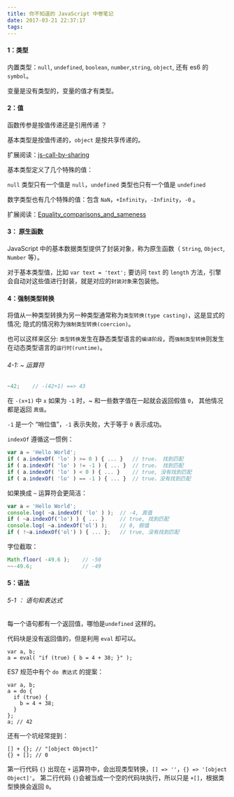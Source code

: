 ```yaml
---
title: 你不知道的 JavaScript 中卷笔记
date: 2017-03-21 22:37:17
tags:
---
```


#### 1：类型

内置类型：`null`, `undefined`, `boolean`, `number`,`string`, `object`, 还有 es6 的 `symbol`。

变量是没有类型的，变量的值才有类型。

#### 2：值

函数传参是按值传递还是引用传递 ？

基本类型是按值传递的，`object` 是按共享传递的。

扩展阅读：[js-call-by-sharing](http://bosn.me/js/js-call-by-sharing/)

基本类型定义了几个特殊的值：

`null` 类型只有一个值是 `null`，`undefined` 类型也只有一个值是 `undefined`

数字类型也有几个特殊的值：包含 `NaN`，`+Infinity`，`-Infinity`，`-0` 。

扩展阅读：[Equality_comparisons_and_sameness](https://developer.mozilla.org/zh-CN/docs/Web/JavaScript/Equality_comparisons_and_sameness)

#### 3： 原生函数

JavaScript 中的基本数据类型提供了封装对象，称为原生函数（ `String`, `Object`, `Number` 等）。

对于基本类型值，比如 `var text = 'text';` 要访问 `text` 的 `length` 方法，引擎会自动对这些值进行封装，就是对应的`封装对象`来包装他。

#### 4：强制类型转换

将值从一种类型转换为另一种类型通常称为`类型转换(type casting)`，这是显式的情况; 隐式的情况称为`强制类型转换(coercion)`。

也可以这样来区分: `类型转换`发生在静态类型语言的`编译阶段`，而`强制类型转换`则发生在动态类型语言的`运行时(runtime)`。


###### 4-1:   ~ 运算符

```JavaScript
~42;	// -(42+1) ==> 43
```

在 `-(x+1)` 中 `x` 如果为 `-1` 时，~ 和一些数字值在一起就会返回假值 `0`， 其他情况都是返回 `真值`。

`-1` 是一个 “哨位值”，`-1` 表示失败，大于等于 `0` 表示成功。

`indexOf`  遵循这一惯例：

```JavaScript
var a = 'Hello World';
if ( a.indexOf( 'lo' ) >= 0 ) { ... } 	// true， 找到匹配
if ( a.indexOf( 'lo' ) != -1 ) { ... } 	// true， 找到匹配
if ( a.indexOf( 'lo' ) < 0 ) { ... }	// true, 没有找到匹配
if ( a.indexOf( 'lo' ) == -1 ) { ... }	// true，没有找到匹配
```
如果换成 `~` 运算符会更简洁：

```JavaScript
var a = 'Hello World';
console.log( ~a.indexOf( 'lo' ) );	// -4, 真值
if ( ~a.indexOf('lo') ) { ... } 	// true, 找到匹配
console.log( ~a.indexOf('ol') );	// 0, 假值
if ( !~a.indexOf('ol') ) { ... };	// true, 没有找到匹配
```

字位截取：

```JavaScript
Math.floor( -49.6 );	// -50
~~-49.6;				// -49
```

#### 5：语法

###### 5-1 ： 语句和表达式

每一个语句都有一个返回值，哪怕是`undefined` 这样的。

代码块是没有返回值的，但是利用 `eval` 却可以。

```
var a, b;
a = eval( "if (true) { b = 4 + 38; }" );
```

ES7 规范中有个  `do 表达式`  的提案：

```
var a, b;
a = do {
  if (true) {
    b = 4 + 38;
  }
};
a; // 42
```


还有一个坑经常提到：
```
[] + {}; // "[object Object]"
{} + []; // 0
```
第一行代码 `{}` 出现在 `+` 运算符中，会出现类型转换，`[] => ''`，`{} => '[object Object]'`。
第二行代码 `{}`会被当成一个空的代码块执行，所以只是 `+[]`，根据类型换换会返回 `0`。

